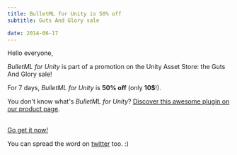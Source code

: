 ```yaml
---
title: BulletML for Unity is 50% off
subtitle: Guts And Glory sale

date: 2014-06-17
---
```


Hello everyone,

_BulletML for Unity_ is part of a promotion on the Unity Asset Store: the Guts And Glory sale!

For 7 days, _BulletML for Unity_ is **50% off** (only **10$**!).

You don't know what's _BulletML for Unity_? [Discover this awesome plugin on our product page](http://pixelnest.io/work/bulletml-for-unity/).

<br />[Go get it now!](http://bulletml-for-unity.pixelnest.io)

You can spread the word on [twitter][tweet] too. :)

[tweet]: https://twitter.com/intent/tweet?text=BulletML+for+Unity+by+%40pixelnest+is+50%25+off+for+the+next+days%21+http%3A%2F%2Fpixelnest.io%2F2014%2F06%2Fbulletml-for-unity-50-off%2F%0A%0A%23unity3d+%23unitytech+%23GutsAndGlory
